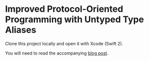 # Improved Protocol-Oriented Programming with Untyped Type Aliases

Clone this project locally and open it with Xcode (Swift 2).

You will need to read the accompanying [blog post](http://www.capitalone.io/blog/improved-protocol-oriented-programming-untyped-type-aliases/).
